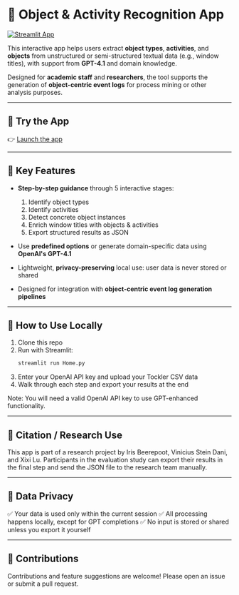 # 🎯 Object & Activity Recognition App

[![Streamlit App](https://img.shields.io/badge/Launch%20App-Click%20Here-brightgreen?style=for-the-badge)](https://object-and-activity-recognition.streamlit.app/)

This interactive app helps users extract **object types**, **activities**, and **objects** from unstructured or semi-structured textual data (e.g., window titles), with support from **GPT-4.1** and domain knowledge.

Designed for **academic staff** and **researchers**, the tool supports the generation of **object-centric event logs** for process mining or other analysis purposes.

---

## 🚀 Try the App

👉 [Launch the app](https://object-and-activity-recognition.streamlit.app/)

---

## 🧠 Key Features

- **Step-by-step guidance** through 5 interactive stages:
  1. Identify object types  
  2. Identify activities  
  3. Detect concrete object instances  
  4. Enrich window titles with objects & activities  
  5. Export structured results as JSON

- Use **predefined options** or generate domain-specific data using **OpenAI's GPT-4.1**

- Lightweight, **privacy-preserving** local use: user data is never stored or shared

- Designed for integration with **object-centric event log generation pipelines**

---

## 📂 How to Use Locally

1. Clone this repo  
2. Run with Streamlit:  
   ```bash
   streamlit run Home.py
3. Enter your OpenAI API key and upload your Tockler CSV data
4. Walk through each step and export your results at the end

Note: You will need a valid OpenAI API key to use GPT-enhanced functionality.

---

## 📢 Citation / Research Use
This app is part of a research project by Iris Beerepoot, Vinicius Stein Dani, and Xixi Lu.
Participants in the evaluation study can export their results in the final step and send the JSON file to the research team manually.

---

## 🔐 Data Privacy
✅ Your data is used only within the current session
✅ All processing happens locally, except for GPT completions
✅ No input is stored or shared unless you export it yourself

---

## 🤝 Contributions
Contributions and feature suggestions are welcome! Please open an issue or submit a pull request.

